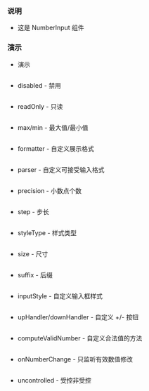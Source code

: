 ### 说明

*   这是 NumberInput 组件

### 演示

*   演示

```js {"codepath": "numberInput.jsx"}
```

*   disabled - 禁用

```js {"codepath": "disabled.jsx"}
```

*   readOnly - 只读

```js {"codepath": "readOnly.jsx"}
```

*   max/min - 最大值/最小值

```js {"codepath": "maxAndMin.jsx"}
```

*   formatter - 自定义展示格式

```js {"codepath": "formatter.jsx"}
```

*   parser - 自定义可接受输入格式

```js {"codepath": "parser.jsx"}
```

*   precision - 小数点个数

```js {"codepath": "precision.jsx"}
```

*   step - 步长

```js {"codepath": "step.jsx"}
```

*   styleType - 样式类型

```js {"codepath": "styleType.jsx"}
```

*   size - 尺寸

```js {"codepath": "size.jsx"}
```

*   suffix - 后缀

```js {"codepath": "suffix.jsx"}
```

*   inputStyle - 自定义输入框样式

```js {"codepath": "inputStyle.jsx"}
```

*   upHandler/downHandler - 自定义 +/- 按钮

```js {"codepath": "upHandlerAndDownHandler.jsx"}
```

*   computeValidNumber - 自定义合法值的方法

```js {"codepath": "computeValidNumber.jsx"}
```

*   onNumberChange - 只监听有效数值修改

```js {"codepath": "onNumberChange.jsx"}
```

*   uncontrolled - 受控非受控

```js {"codepath": "uncontrolled.jsx"}
```
